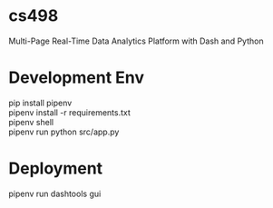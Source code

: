 # cs498
Multi-Page Real-Time Data Analytics Platform with Dash and Python

# Development Env
pip install pipenv <br />
pipenv install -r requirements.txt  <br />
pipenv shell <br />
pipenv run python src/app.py <br />

# Deployment
pipenv run dashtools gui